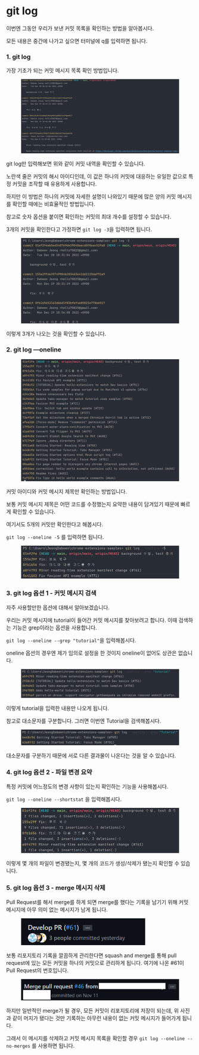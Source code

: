 # git log

이번엔 그동안 우리가 보낸 커밋 목록을 확인하는 방법을 알아봅시다.

모든 내용은 중간에 나가고 싶으면 터미널에 q를 입력하면 됩니다.

### 1. git log

가장 기초가 되는 커밋 메시지 목록 확인 방법입니다.

<figure><img src="../.gitbook/assets/image (8) (2).png" alt=""><figcaption></figcaption></figure>

git log만 입력해보면 위와 같이 커밋 내역을 확인할 수 있습니다.

노란색 줄은 커밋의 해시 아이디인데, 이 값은 하나의 커밋에 대응하는 유일한 값으로 특정 커밋을 조작할 때 유용하게 사용합니다.

하지만 이 방법은 하나의 커밋에 자세한 설명이 나와있기 때문에 많은 양의 커밋 메시지를 확인할 때에는 비효율적인 방법입니다.

참고로 숫자 옵션을 붙이면 확인하는 커밋의 최대 개수를 설정할 수 있습니다.

3개의 커밋을 확인한다고 가정하면 `git log -3`을 입력하면 됩니다.

<figure><img src="../.gitbook/assets/image (4) (2) (1).png" alt=""><figcaption></figcaption></figure>

이렇게 3개가 나오는 것을 확인할 수 있습니다.





### 2. git log —oneline

<figure><img src="../.gitbook/assets/image (2) (1) (2).png" alt=""><figcaption></figcaption></figure>

커밋 아이디와 커밋 메시지 제목만 확인하는 방법입니다.

보통 커밋 메시지 제목은 어떤 코드를 수정했는지 요약한 내용이 담겨있기 때문에 빠르게 확인할 수 있습니다.

여기서도 5개의 커밋만 확인한다고 해봅시다.

`git log --oneline -5` 를 입력하면 됩니다.

<figure><img src="../.gitbook/assets/image (10) (1).png" alt=""><figcaption></figcaption></figure>





### 3. git log 옵션 1 - 커밋 메시지 검색

자주 사용할만한 옵션에 대해서 알아보겠습니다.

우리는 커밋 메시지에 tutorial이 들어간 커밋 메시지를 찾아보려고 합니다. 이때 검색하는 기능은 grep이라는 옵션을 사용합니다.

`git log --oneline --grep "tutorial"`을 입력해봅시다.

oneline 옵션의 경우엔 제가 임의로 설정을 한 것이지 oneline이 없어도 상관은 없습니다.

<figure><img src="../.gitbook/assets/image (6) (2).png" alt=""><figcaption></figcaption></figure>

이렇게 tutorial을 입력한 내용만 나오게 됩니다.

참고로 대소문자를 구분합니다. 그러면 이번엔 Tutorial을 검색해봅시다.

<figure><img src="../.gitbook/assets/image (7) (2).png" alt=""><figcaption></figcaption></figure>

대소문자를 구분하기 때문에 서로 다른 결과물이 나온다는 것을 알 수 있습니다.





### 4. git log 옵션 2 - 파일 변경 요약

특정 커밋에 어느정도의 변경 사항이 있는지 확인하는 기능을 사용해봅시다.

`git log --oneline --shortstat` 을 입력해봅시다.

<figure><img src="../.gitbook/assets/image (1) (3) (2).png" alt=""><figcaption></figcaption></figure>

이렇게 몇 개의 파일이 변경됐는지, 몇 개의 코드가 생성/삭제가 됐는지 확인할 수 있습니다.





### 5. git log 옵션 3 - merge 메시지 삭제

Pull Request를 해서 merge를 하게 되면 merge를 했다는 기록을 남기기 위해 커밋 메시지에 아무 의미 없는 메시지가 남게 됩니다.

<figure><img src="../.gitbook/assets/image (1) (1) (3).png" alt=""><figcaption></figcaption></figure>

보통 리포지토리 기록을 깔끔하게 관리한다면 squash and merge를 통해 pull request에 있는 모든 커밋을 하나의 커밋으로 관리하게 됩니다. 여기에 나온 #61이 Pull Request의 번호입니다.

<figure><img src="../.gitbook/assets/image (11).png" alt=""><figcaption></figcaption></figure>

하지만 일반적인 merge가 될 경우, 모든 커밋이 리포지토리에 저장이 되는데, 위 사진과 같이 머지가 됐다는 것만 기록하는 아무런 내용이 없는 커밋 메시지가 들어가게 됩니다.

그래서 이 메시지를 삭제하고 커밋 메시지 목록을 확인할 경우 `git log --oneline --no-merges` 를 사용하면 됩니다.
